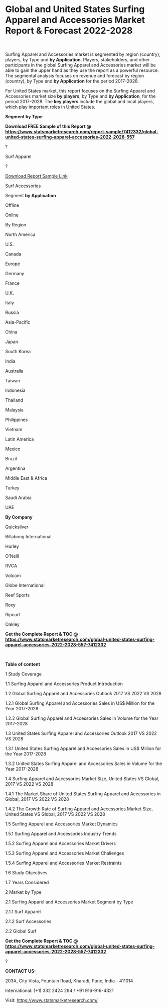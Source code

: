 <h1>Global and United States Surfing Apparel and Accessories Market Report & Forecast 2022-2028</h1><br/><p>Surfing Apparel and Accessories market is segmented by region (country), players, by Type and <strong>by Application</strong>. Players, stakeholders, and other participants in the global Surfing Apparel and Accessories market will be able to gain the upper hand as they use the report as a powerful resource. The segmental analysis focuses on revenue and forecast by region (country), by Type and <strong>by Application</strong> for the period 2017-2028.</p>
 
 
 
 <p>For United States market, this report focuses on the Surfing Apparel and Accessories market size <strong>by players</strong>, by Type and <strong>by Application</strong>, for the period 2017-2028. The <strong>key players</strong> include the global and local players, which play important roles in United States.</p>
 
 
 
 <p><strong>Segment by Type</strong></p>
 
 
 
 <div><b>Download FREE Sample of this Report @ <a href="https://www.statsmarketresearch.com/download-free-sample/7412332/global-united-states-surfing-apparel-accessories-2022-2028-557">https://www.statsmarketresearch.com/report-sample/7412332/global-united-states-surfing-apparel-accessories-2022-2028-557</a></b></div>
 
 
 
 <p>? </p>
 
 
 
 <p>Surf Apparel</p>
 
 
 
 <p>? </p>
 
 
 
 <p><a href="https://www.statsmarketresearch.com/download-free-sample/7412332/global-united-states-surfing-apparel-accessories-2022-2028-557">Download Report Sample Link</a></p>
 
 
 
 <p>Surf Accessories</p>
 
 
 
 <p>Segment <strong>by Application</strong></p>
 
 
 
 <p>Offline</p>
 
 
 
 <p>Online</p>
 
 
 
 <p>By Region</p>
 
 
 
 <p>North America</p>
 
 
 
 <p>U.S.</p>
 
 
 
 <p>Canada</p>
 
 
 
 <p>Europe</p>
 
 
 
 <p>Germany</p>
 
 
 
 <p>France</p>
 
 
 
 <p>U.K.</p>
 
 
 
 <p>Italy</p>
 
 
 
 <p>Russia</p>
 
 
 
 <p>Asia-Pacific</p>
 
 
 
 <p>China</p>
 
 
 
 <p>Japan</p>
 
 
 
 <p>South Korea</p>
 
 
 
 <p>India</p>
 
 
 
 <p>Australia</p>
 
 
 
 <p>Taiwan</p>
 
 
 
 <p>Indonesia</p>
 
 
 
 <p>Thailand</p>
 
 
 
 <p>Malaysia</p>
 
 
 
 <p>Philippines</p>
 
 
 
 <p>Vietnam</p>
 
 
 
 <p>Latin America</p>
 
 
 
 <p>Mexico</p>
 
 
 
 <p>Brazil</p>
 
 
 
 <p>Argentina</p>
 
 
 
 <p>Middle East & Africa</p>
 
 
 
 <p>Turkey</p>
 
 
 
 <p>Saudi Arabia</p>
 
 
 
 <p>UAE</p>
 
 
 
 <p><strong>By Company</strong></p>
 
 
 
 <p>Quicksilver</p>
 
 
 
 <p>Billabong International</p>
 
 
 
 <p>Hurley</p>
 
 
 
 <p>O&#39;Neill</p>
 
 
 
 <p>RVCA</p>
 
 
 
 <p>Volcom</p>
 
 
 
 <p>Globe International</p>
 
 
 
 <p>Reef Sports</p>
 
 
 
 <p>Roxy</p>
 
 
 
 <p>Ripcurl</p>
 
 
 
 <p>Oakley</p>
 
 
 
 <div><b>Get the Complete Report & TOC @ <a href="https://www.statsmarketresearch.com/global-united-states-surfing-apparel-accessories-2022-2028-557-7412332">https://www.statsmarketresearch.com/global-united-states-surfing-apparel-accessories-2022-2028-557-7412332</a></b></div>
 
 
 
 <p><br />
 
 <b>Table of content</b></p>
 
 
 
 <p>1 Study Coverage<br />
 
 1.1 Surfing Apparel and Accessories Product Introduction<br />
 
 1.2 Global Surfing Apparel and Accessories Outlook 2017 VS 2022 VS 2028<br />
 
 1.2.1 Global Surfing Apparel and Accessories Sales in US$ Million for the Year 2017-2028<br />
 
 1.2.2 Global Surfing Apparel and Accessories Sales in Volume for the Year 2017-2028<br />
 
 1.3 United States Surfing Apparel and Accessories Outlook 2017 VS 2022 VS 2028<br />
 
 1.3.1 United States Surfing Apparel and Accessories Sales in US$ Million for the Year 2017-2028<br />
 
 1.3.2 United States Surfing Apparel and Accessories Sales in Volume for the Year 2017-2028<br />
 
 1.4 Surfing Apparel and Accessories Market Size, United States VS Global, 2017 VS 2022 VS 2028<br />
 
 1.4.1 The Market Share of United States Surfing Apparel and Accessories in Global, 2017 VS 2022 VS 2028<br />
 
 1.4.2 The Growth Rate of Surfing Apparel and Accessories Market Size, United States VS Global, 2017 VS 2022 VS 2028<br />
 
 1.5 Surfing Apparel and Accessories Market Dynamics<br />
 
 1.5.1 Surfing Apparel and Accessories Industry Trends<br />
 
 1.5.2 Surfing Apparel and Accessories Market Drivers<br />
 
 1.5.3 Surfing Apparel and Accessories Market Challenges<br />
 
 1.5.4 Surfing Apparel and Accessories Market Restraints<br />
 
 1.6 Study Objectives<br />
 
 1.7 Years Considered<br />
 
 2 Market by Type<br />
 
 2.1 Surfing Apparel and Accessories Market Segment by Type<br />
 
 2.1.1 Surf Apparel<br />
 
 2.1.2 Surf Accessories<br />
 
 2.2 Global Surf</p>
 
 
 
 <div><b>Get the Complete Report & TOC @ <a href="https://www.statsmarketresearch.com/global-united-states-surfing-apparel-accessories-2022-2028-557-7412332">https://www.statsmarketresearch.com/global-united-states-surfing-apparel-accessories-2022-2028-557-7412332</a></b></div>
 
 
 
 <p>? </p>
 
 
 
 <p><b>CONTACT US:</b><br />
 
 203A, City Vista, Fountain Road, Kharadi, Pune, India - 411014<br />
 
 International: (+1) 332 2424 294 / +91 916-916-4321<br />
 
 Visit: <a href="https://www.statsmarketresearch.com/">https://www.statsmarketresearch.com/</a></p>